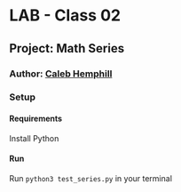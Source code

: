 # LAB - Class 02

## Project: Math Series

### Author: [Caleb Hemphill](https://github.com/kaylubh)

### Setup

#### Requirements

Install Python

#### Run

Run `python3 test_series.py` in your terminal
